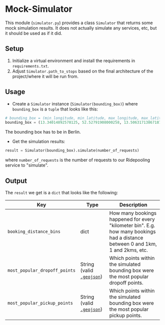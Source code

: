 # Mock-Simulator

This module (`simulator.py`) provides a class `Simulator` that returns some mock simulation results. It does not actually simulate any services, etc, but it should be used as if it did.

## Setup
1. Initialize a virtual environment and install the requirements in `requirements.txt`.
2. Adjust `Simulator.path_to_stops` based on the final architecture of the project/where it will be run from.

## Usage
- Create a `Simulator` instance (`Simulator(bounding_box)`) where `bounding_box` is a `tuple` that looks like this:
```python
# bounding_box = (min_longitude, min_latitude, max_longitude, max_latitude)
bounding_box = (13.34014892578125, 52.52791908000258, 13.506317138671875, 52.562995039558004)
```
The bounding box has to be in Berlin.

- Get the simulation results:
```python
result = Simulator(bounding_box).simulate(number_of_requests)
```
where `number_of_requests` is the number of requests to our Ridepooling service to "simulate".

## Output
The `result` we get is a `dict` that looks like the following:

| Key                           | Type                                                               | Description                                                                                                                     |
|-------------------------------|--------------------------------------------------------------------|---------------------------------------------------------------------------------------------------------------------------------|
| `booking_distance_bins`       | dict                                                               | How many bookings happened for every "kilometer bin". E.g. how many bookings had a distance between 0 and 1km, 1 and 2kms, etc. |
| `most_popular_dropoff_points` | String (valid [`.geojson`](https://en.wikipedia.org/wiki/GeoJSON)) | Which points within the simulated bounding box were the most popular dropoff points.                                            |
| `most_popular_pickup_points`  | String (valid [`.geojson`](https://en.wikipedia.org/wiki/GeoJSON)) | Which points within the simulated bounding box were the most popular pickup points.                                             |
